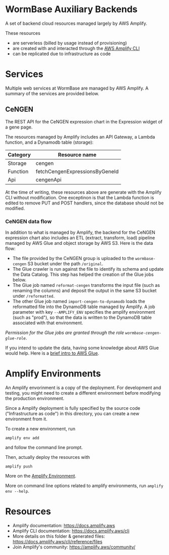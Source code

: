 WormBase Auxiliary Backends
===========================

A set of backend cloud resources managed largely by AWS Amplify.

These resources 
- are serverless (billed by usage instead of provisioning)
- are created with and interacted through the [AWS Amplify CLI](https://docs.amplify.aws/cli)
- can be replicated due to infrastructure as code


# Services

Multiple web services at WormBase are managed by AWS Amplify. A summary of the services are provided below.

## CeNGEN

The REST API for the CeNGEN expression chart in the Expression widget of a gene page.

The resources managed by Amplify includes an API Gateway, a Lambda function, and a Dynamodb table (storage):

| Category | Resource name                  |
| -------- | ------------------------------ |
| Storage  | cengen                         |
| Function | fetchCengenExpressionsByGeneId |
| Api      | cengenApi                      |

At the time of writing, these resources above are generate with the Amplify CLI without modification. One exceptinon is that the Lambda function is edited to remove PUT and POST handlers, since the database should not be modified.

### CeNGEN data flow

In addition to what is managed by Amplify, the backend for the CeNGEN expression chart also includes an ETL (extract, transform, load) pipeline managed by AWS Glue and object storage by AWS S3. Here is the data flow:

- The file provided by the CeNGEN group is uploaded to the `wormbase-cengen` S3 bucket under the path `/original`.
- The Glue crawler is run against the file to identify its schema and update the Data Catalog. This step has helped the creation of the Glue jobs below.
- The Glue job named `reformat-cengen` transforms the input file (such as renaming the columns) and deposit the output in the same S3 bucket under `/reformatted`. 
- The other Glue job named `import-cengen-to-dynamodb` loads the reformatted file into the DynamoDB table managed by Amplify. A job parameter with key `--AMPLIFY_ENV` specifies the amplify environment (such as "prod"), so that the data is written to the DynamoDB table associated with that environment.

_Permission for the Glue jobs are granted through the role `wormbase-cengen-glue-role`_.

If you intend to update the data, having some knowledge about AWS Glue would help. Here is a [brief intro to AWS Glue](https://www.youtube.com/watch?v=z3HeHlWg88M&t=5s). 


# Amplify Environments

An Amplify envorinment is a copy of the deployment. For development and testing, you might need to create a different environment before modifying the production environment.

Since a Amplify deployment is fully specified by the source code ("Infrastructure as code") in this directory, you can create a new environment from it.

To create a new environment, run

```
amplify env add
```

and follow the command line prompt.

Then, actually deploy the resources with

```
amplify push
```

More on the [Amplify Environment](https://docs.amplify.aws/cli/teams/overview).

More on command line options related to amplify environments, run `amplify env --help`.


# Resources
- Amplify documentation: https://docs.amplify.aws
- Amplify CLI documentation: https://docs.amplify.aws/cli
- More details on this folder & generated files: https://docs.amplify.aws/cli/reference/files
- Join Amplify's community: https://amplify.aws/community/